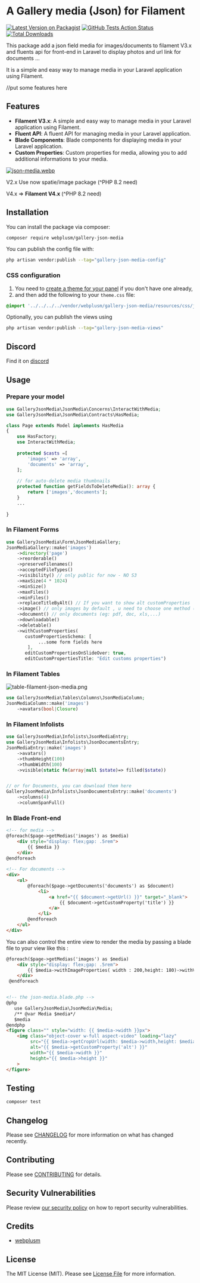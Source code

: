 # A Gallery media (Json) for Filament

[![Latest Version on Packagist](https://img.shields.io/packagist/v/webplusm/gallery-json-media.svg?style=flat-square)](https://packagist.org/packages/webplusm/gallery-json-media)
[![GitHub Tests Action Status](https://img.shields.io/github/actions/workflow/status/webplusmultimedia/filament-json-media/run-tests.yml?branch=main&label=tests&style=flat-square)](https://github.com/webplusmultimedia/filament-json-media/actions?query=workflow%3Arun-tests+branch%3Amain)
[![Total Downloads](https://img.shields.io/packagist/dt/webplusm/gallery-json-media.svg?style=flat-square)](https://packagist.org/packages/webplusm/gallery-json-media)



This package add a json field media for images/documents to filament V3.x and fluents api for front-end in Laravel to display photos and url link for documents ...

It is a simple and easy way to manage media in your Laravel application using Filament.

//put some features here
## Features
- **Filament V3.x**: A simple and easy way to manage media in your Laravel application using Filament.
- **Fluent API**: A fluent API for managing media in your Laravel application.
- **Blade Components**: Blade components for displaying media in your Laravel application.
- **Custom Properties**: Custom properties for media, allowing you to add additional informations to your media.

[![json-media.webp](https://i.postimg.cc/8Cn6Zttf/json-media.webp)](https://postimg.cc/wtLMvcK9)

V2.x Use now spatie/image package (^PHP 8.2 need)

V4.x => **Filament V4.x**  (^PHP 8.2 need)

## Installation

You can install the package via composer:

```bash
composer require webplusm/gallery-json-media
```

You can publish the config file with:

```bash
php artisan vendor:publish --tag="gallery-json-media-config"
```

### CSS configuration
1. You need to [create a theme for your panel](https://filamentphp.com/docs/4.x/styling/overview#creating-a-custom-theme) if you don't have one already,
2. and then add the following to your `theme.css` file:

```css
@import '../../../../vendor/webplusm/gallery-json-media/resources/css/json-media.css';
```


Optionally, you can publish the views using

```bash
php artisan vendor:publish --tag="gallery-json-media-views"
```
## Discord

Find it on [discord](https://discord.com/channels/883083792112300104/1220043851977199616)

## Usage
### Prepare your model
```php
use GalleryJsonMedia\JsonMedia\Concerns\InteractWithMedia;
use GalleryJsonMedia\JsonMedia\Contracts\HasMedia;

class Page extends Model implements HasMedia
{
    use HasFactory;
    use InteractWithMedia;
    
    protected $casts =[
        'images' => 'array',
        'documents' => 'array',
    ];
    
    // for auto-delete media thumbnails
    protected function getFieldsToDeleteMedia(): array {
        return ['images','documents'];
    }
    ...
    
}
```

### In Filament Forms
```php
use GalleryJsonMedia\Form\JsonMediaGallery;
JsonMediaGallery::make('images')
    ->directory('page')
    ->reorderable()
    ->preserveFilenames()
    ->acceptedFileTypes()
    ->visibility() // only public for now - NO S3
    ->maxSize(4 * 1024)
    ->minSize()
    ->maxFiles()
    ->minFiles()
    ->replaceTitleByAlt() // If you want to show alt customProperties  against file name
    ->image() // only images by default , u need to choose one method (image or document)
    ->document() // only documents (eg: pdf, doc, xls,...)
    ->downloadable()
    ->deletable()
    ->withCustomProperties(
       customPropertiesSchema: [                                     
            ...some form fields here
        ],
       editCustomPropertiesOnSlideOver: true,
       editCustomPropertiesTitle: "Edit customs properties")
```

### In Filament Tables
![table-filament-json-media.png](https://raw.githubusercontent.com/webplusmultimedia/filament-json-media/main/table-filament-json-media.png)
```php
use GalleryJsonMedia\Tables\Columns\JsonMediaColumn;
JsonMediaColumn::make('images')
    ->avatars(bool|Closure)
```
### In Filament Infolists
```php
use GalleryJsonMedia\Infolists\JsonMediaEntry;
use GalleryJsonMedia\Infolists\JsonDocumentsEntry;
JsonMediaEntry::make('images')
    ->avatars()
    ->thumbHeight(100)
    ->thumbWidth(100)
    ->visible(static fn(array|null $state)=> filled($state))


// or for Documents, you can download them here 
GalleryJsonMedia\Infolists\JsonDocumentsEntry::make('documents')
    ->columns(4)
    ->columnSpanFull()
```

### In Blade Front-end
```html
<!-- for media -->
@foreach($page->getMedias('images') as $media)
    <div style="display: flex;gap: .5rem">
        {{ $media }}
    </div>
@endforeach
 
<!-- For documents -->
<div>
    <ul>
        @foreach($page->getDocuments('documents') as $document)
            <li>
                <a href="{{ $document->getUrl() }}" target="_blank">
                    {{ $document->getCustomProperty('title') }}
                </a>
            </li>
        @endforeach
    </ul>
</div>
```
You can also control the entire view to render the media by passing a blade file to your view like this :
```html
@foreach($page->getMedias('images') as $media)
    <div style="display: flex;gap: .5rem">
        {{ $media->withImageProperties( width : 200,height: 180)->withView('page.json-media') }}
    </div>
 @endforeach


<!-- the json-media.blade.php -->
@php
   use GalleryJsonMedia\JsonMedia\Media;
   /** @var Media $media*/
   $media
@endphp
<figure class="" style="width: {{ $media->width }}px">
    <img class="object-cover w-full aspect-video" loading="lazy"
         src="{{ $media->getCropUrl(width: $media->width,height: $media->height) }}"
         alt="{{ $media->getCustomProperty('alt') }}"
         width="{{ $media->width }}"
         height="{{ $media->height }}"
    >
</figure>
```


## Testing

```bash
composer test
```

## Changelog

Please see [CHANGELOG](CHANGELOG.md) for more information on what has changed recently.

## Contributing

Please see [CONTRIBUTING](.github/CONTRIBUTING.md) for details.

## Security Vulnerabilities

Please review [our security policy](https://github.com/webplusmultimedia/filament-json-media/security/policy) on how to report security vulnerabilities.

## Credits

- [webplusm](https://github.com/webplusmultimedia)

## License

The MIT License (MIT). Please see [License File](LICENSE.md) for more information.
